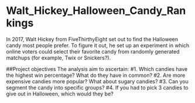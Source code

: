 # Walt_Hickey_Halloween_Candy_Rankings
In 2017, Walt Hickey from FiveThirthyEight set out to find the Halloween candy most people prefer. To figure it out, he set up an experiment in which online voters could select their favorite candy from randomly generated matchups (for example, Twix or Snickers?). 

##Project objectives
The analysis aim to ascertain:
#1. Which candies have the highest win percentage? What do they have in common?
#2. Are more expensive candies more popular? What about sugary candies?
#3. Can you segment the candy into specific groups?
#4. If you had to pick 3 candies to give out in Halloween, which would they be?
